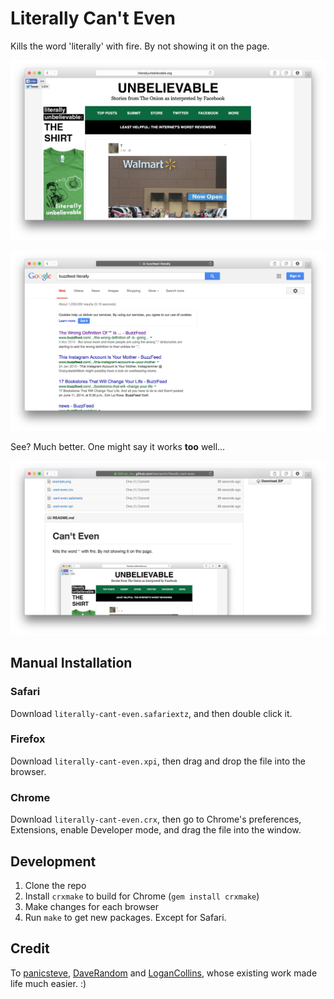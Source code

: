 # Literally Can't Even

Kills the word 'literally' with fire. By not showing it on the page.

![Unbelievable](example.png)

![Buzzfeed](example-2.png)

See? Much better. One might say it works **too** well...

![This repo](example-3.png)

## Manual Installation

### Safari

Download `literally-cant-even.safariextz`, and then double click it.

### Firefox

Download `literally-cant-even.xpi`, then drag and drop the file into the browser.

### Chrome

Download `literally-cant-even.crx`, then go to Chrome's preferences, Extensions, enable Developer mode, and drag the file into the window.

## Development

1. Clone the repo
2. Install `crxmake` to build for Chrome (`gem install crxmake`)
3. Make changes for each browser
4. Run `make` to get new packages. Except for Safari.

## Credit

To [panicsteve](https://github.com/panicsteve/cloud-to-butt), [DaveRandom](https://github.com/DaveRandom/cloud-to-butt-mozilla) and [LoganCollins](https://github.com/logancollins/cloud-to-butt-safari), whose existing work made life much easier. :) 
